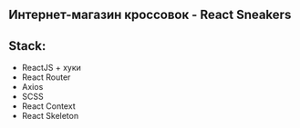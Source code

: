 ## Интернет-магазин кроссовок - React Sneakers

## Stack:

-   ReactJS + хуки
-   React Router
-   Axios
-   SCSS
-   React Context
-   React Skeleton
